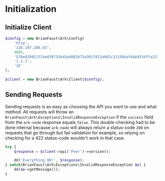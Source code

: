 # Initialization

## Initialize Client

```php
$config = new BrianFaust\Ark\Config(
    'http',
    '138.197.206.43',
    4002,
    '578e820911f24e039733b45e4882b73e301f813a0d2c31330dafda84534ffa23',
    '1.1.1',
    '1E'
);

$client = new BrianFaust\Ark\Client($config);
```

## Sending Requests

Sending requests is as easy as choosing the API you want to use and what method. All requests will throw an `BrianFaust\Ark\Exceptions\InvalidResponseException` if the `success` field from the `ark-node` response equals `false`. This double-checking had to be done internal because `ark-node` will always return a status-code `200` on requests that go through but fail validation for example, so relying on checking for a 422 status-code wouldn't work in that case.

```php
try {
    $response = $client->api('Peer')->version();

    dd('Everything OK!', $response);
} catch(BrianFaust\Ark\Exceptions\InvalidResponseException $e) {
    dd($e->getMessage());
}
```
